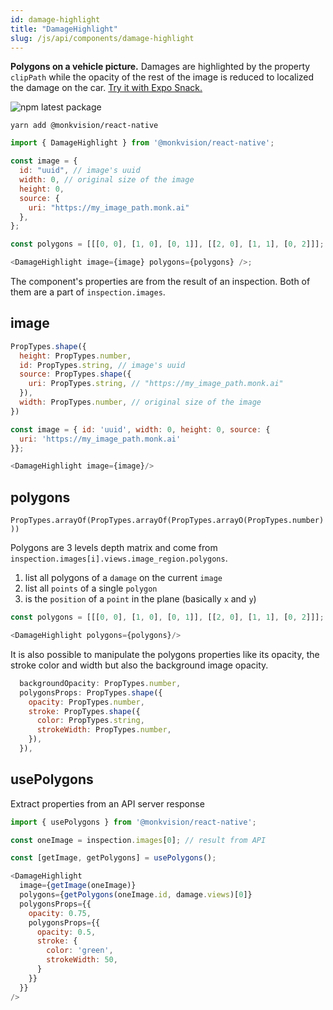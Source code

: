 ```yaml
---
id: damage-highlight
title: "DamageHighlight"
slug: /js/api/components/damage-highlight
---
```


**Polygons on a vehicle picture.**
Damages are highlighted by the property `clipPath` while the opacity of the rest of the image is reduced to localized
the damage on the car.
[Try it with Expo Snack.](https://snack.expo.dev/@alexandre-em-monk/damagehighlight-component)

![npm latest package](https://img.shields.io/npm/v/@monkvision/react-native/latest.svg)

```yarn
yarn add @monkvision/react-native
```

``` javascript
import { DamageHighlight } from '@monkvision/react-native';
```

``` javascript
const image = {
  id: "uuid", // image's uuid
  width: 0, // original size of the image
  height: 0,
  source: {
    uri: "https://my_image_path.monk.ai"
  },
};

const polygons = [[[0, 0], [1, 0], [0, 1]], [[2, 0], [1, 1], [0, 2]]];

<DamageHighlight image={image} polygons={polygons} />;
```

The component's properties are from the result of an inspection. Both of them are a part of `inspection.images`.

## image

``` javascript
PropTypes.shape({
  height: PropTypes.number,
  id: PropTypes.string, // image's uuid
  source: PropTypes.shape({
    uri: PropTypes.string, // "https://my_image_path.monk.ai"
  }),
  width: PropTypes.number, // original size of the image
})
```

``` javascript
const image = { id: 'uuid', width: 0, height: 0, source: {
  uri: 'https://my_image_path.monk.ai'
}};

<DamageHighlight image={image}/>
```

## polygons

`PropTypes.arrayOf(PropTypes.arrayOf(PropTypes.arrayO(PropTypes.number)))`

Polygons are 3 levels depth matrix and come from `inspection.images[i].views.image_region.polygons`.

1. list all polygons of a `damage` on the current `image`
2. list all `points` of a single `polygon`
3. is the `position` of a `point` in the plane (basically `x` and `y`)

```js
const polygons = [[[0, 0], [1, 0], [0, 1]], [[2, 0], [1, 1], [0, 2]]];

<DamageHighlight polygons={polygons}/>
```

It is also possible to manipulate the polygons properties like its opacity, the stroke color and width
but also the background image opacity.

```js
  backgroundOpacity: PropTypes.number,
  polygonsProps: PropTypes.shape({
    opacity: PropTypes.number,
    stroke: PropTypes.shape({
      color: PropTypes.string,
      strokeWidth: PropTypes.number,
    }),
  }),
```

## usePolygons

Extract properties from an API server response

``` javascript
import { usePolygons } from '@monkvision/react-native';
```

``` javascript
const oneImage = inspection.images[0]; // result from API

const [getImage, getPolygons] = usePolygons();

<DamageHighlight
  image={getImage(oneImage)}
  polygons={getPolygons(oneImage.id, damage.views)[0]}
  polygonsProps={{
    opacity: 0.75,
    polygonsProps={{
      opacity: 0.5,
      stroke: {
        color: 'green',
        strokeWidth: 50,
      }
    }}
  }}
/>
```
